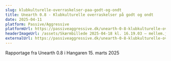 ```yaml
---
slug: klubkulturelle-overraskelser-paa-godt-og-ondt
title: Unearth 0.8 - Klubkulturelle overraskelser på godt og ondt
date: 2025-04-11
platform: Passive/Aggressive
platformUrl: https://passiveaggressive.dk/unearth-0-8-klubkulturelle-overraskelser-pa-godt-og-ondt/
headerImageUrl: /assets/Skærmbillede 2025-04-18 kl. 16.19.03 – mellem.jpeg
externalUrl: https://passiveaggressive.dk/unearth-0-8-klubkulturelle-overraskelser-pa-godt-og-ondt/
---
```

<p>Rapportage fra Unearth 0.8 i Hangaren 15. marts 2025</p>